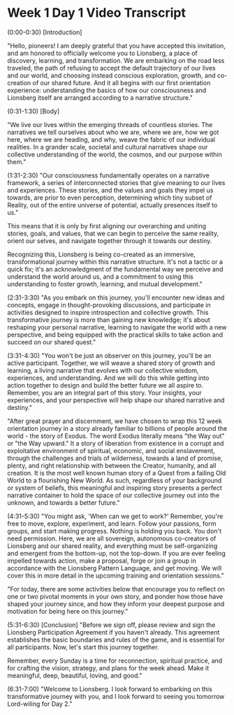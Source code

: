 # Week 1 Day 1 Video Transcript

(0:00-0:30) [Introduction] 

"Hello, pioneers! I am deeply grateful that you have accepted this invitation, and am honored to officially welcome you to Lionsberg, a place of discovery, learning, and transformation. We are embarking on the road less traveled, the path of refusing to accept the default trajectory of our lives and our world, and choosing instead conscious exploration, growth, and co-creation of our shared future. And it all begins with our first orientation experience: understanding the basics of how our consciousness and Lionsberg itself are arranged according to a narrative structure."

(0:31-1:30) [Body] 

"We live our lives within the emerging threads of countless stories. The narratives we tell ourselves about who we are, where we are, how we got here, where we are heading, and why, weave the fabric of our individual realities. In a grander scale, societal and cultural narratives shape our collective understanding of the world, the cosmos, and our purpose within them."

(1:31-2:30) "Our consciousness fundamentally operates on a narrative framework, a series of interconnected stories that give meaning to our lives and experiences. These stories, and the values and goals they impel us towards, are prior to even perception, determining which tiny subset of Reality, out of the entire universe of potential, actually presences itself to us." 

This means that it is only by first aligning our overarching and uniting stories, goals, and values, that we can begin to perceive the same reality, orient our selves, and navigate together through it towards our destiny. 

Recognizing this, Lionsberg is being co-created as an immersive, transformational journey within this narrative structure. It's not a tactic or a quick fix; it's an acknowledgment of the fundamental way we perceive and understand the world around us, and a commitment to using this understanding to foster growth, learning, and mutual development."

(2:31-3:30) "As you embark on this journey, you'll encounter new ideas and concepts, engage in thought-provoking discussions, and participate in activities designed to inspire introspection and collective growth. This transformative journey is more than gaining new knowledge; it's about reshaping your personal narrative, learning to navigate the world with a new perspective, and being equipped with the practical skills to take action and succeed on our shared quest."

(3:31-4:30) "You won't be just an observer on this journey, you'll be an active participant. Together, we will weave a shared story of growth and learning, a living narrative that evolves with our collective wisdom, experiences, and understanding. And we will do this while getting into action together to design and build the better future we all aspire to. Remember, you are an integral part of this story. Your insights, your experiences, and your perspective will help shape our shared narrative and destiny."

"After great prayer and discernment, we have chosen to wrap this 12 week orientation journey in a story already familiar to billions of people around the world - the story of Exodus. The word Exodus literally means "the Way out" or "the Way upward." It a story of liberation from existence in a corrupt and exploitative environment of spiritual, economic, and social enslavement, through the challenges and trials of wilderness, towards a land of promise, plenty, and right relationship with between the Creator, humanity, and all creation. It is the most well known human story of a Quest from a failing Old World to a flourishing New World. As such, regardless of your background or system of beliefs, this meaningful and inspiring story presents a perfect narrative container to hold the space of our collective journey out into the unknown, and towards a better future." 

(4:31-5:30) "You might ask, 'When can we get to work?' Remember, you're free to move, explore, experiment, and learn. Follow your passions, form groups, and start making progress. Nothing is holding you back. You don't need permission. Here, we are all sovereign, autonomous co-creators of Lionsberg and our shared reality, and everything must be self-organizing and emergent from the bottom-up, not the top-down. If you are ever feeling impelled towards action, make a proposal, forge or join a group in accordance with the Lionsberg Pattern Language, and get moving. We will cover this in more detail in the upcoming training and orientation sessions." 

"For today, there are some activities below that encourage you to reflect on one or two pivotal moments in your own story, and ponder how those have shaped your journey since, and how they inform your deepest purpose and motivation for being here on this journey."

(5:31-6:30) [Conclusion] "Before we sign off, please review and sign the Lionsberg Participation Agreement if you haven't already. This agreement establishes the basic boundaries and rules of the game, and is essential for all participants. Now, let's start this journey together. 

Remember, every Sunday is a time for reconnection, spiritual practice, and for crafting the vision, strategy, and plans for the week ahead. Make it meaningful, deep, beautiful, loving, and good."

(6:31-7:00) "Welcome to Lionsberg. I look forward to embarking on this transformative journey with you, and I look forward to seeing you tomorrow Lord-wiling for Day 2."